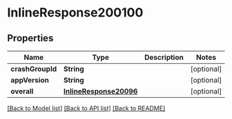 # InlineResponse200100

## Properties
Name | Type | Description | Notes
------------ | ------------- | ------------- | -------------
**crashGroupId** | **String** |  | [optional] 
**appVersion** | **String** |  | [optional] 
**overall** | [**InlineResponse20096**](InlineResponse20096.md) |  | [optional] 

[[Back to Model list]](../README.md#documentation-for-models) [[Back to API list]](../README.md#documentation-for-api-endpoints) [[Back to README]](../README.md)


